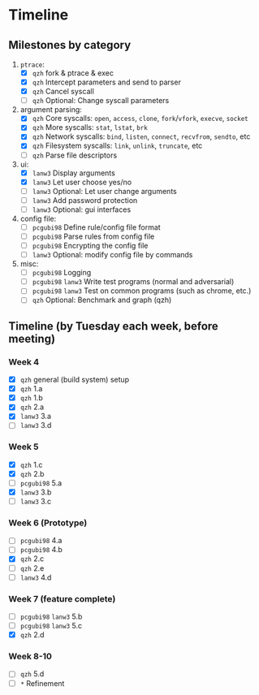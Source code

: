 # Timeline

## Milestones by category

1. `ptrace`:
   - [x] `qzh` fork & ptrace & exec
   - [x] `qzh` Intercept parameters and send to parser
   - [x] `qzh` Cancel syscall
   - [ ] `qzh` Optional: Change syscall parameters
1. argument parsing:
   - [x] `qzh` Core syscalls: `open`, `access`, `clone`, `fork`/`vfork`, `execve`, `socket`
   - [x] `qzh` More syscalls: `stat`, `lstat`, `brk`
   - [x] `qzh` Network syscalls: `bind`, `listen`, `connect`, `recvfrom`, `sendto`, etc
   - [x] `qzh` Filesystem syscalls: `link`, `unlink`, `truncate`, etc
   - [ ] `qzh` Parse file descriptors
1. ui:
   - [x] `lanw3` Display arguments
   - [x] `lanw3` Let user choose yes/no
   - [ ] `lanw3` Optional: Let user change arguments
   - [ ] `lanw3` Add password protection
   - [ ] `lanw3` Optional: gui interfaces
1. config file:
   - [ ] `pcgubi98` Define rule/config file format
   - [ ] `pcgubi98` Parse rules from config file
   - [ ] `pcgubi98` Encrypting the config file
   - [ ] `lanw3` Optional: modify config file by commands
1. misc:
   - [ ] `pcgubi98` Logging
   - [ ] `pcgubi98` `lanw3` Write test programs (normal and adversarial)
   - [ ] `pcgubi98` `lanw3` Test on common programs (such as chrome, etc.)
   - [ ] `qzh` Optional: Benchmark and graph (qzh)

## Timeline (by Tuesday each week, before meeting)

### Week 4

- [x] `qzh` general (build system) setup
- [x] `qzh` 1.a
- [x] `qzh` 1.b
- [x] `qzh` 2.a
- [x] `lanw3` 3.a
- [ ] `lanw3` 3.d

### Week 5

- [x] `qzh` 1.c
- [x] `qzh` 2.b
- [ ] `pcgubi98` 5.a
- [x] `lanw3` 3.b
- [ ] `lanw3` 3.c

### Week 6 (Prototype)

- [ ] `pcgubi98` 4.a
- [ ] `pcgubi98` 4.b
- [x] `qzh` 2.c
- [ ] `qzh` 2.e
- [ ] `lanw3` 4.d

### Week 7 (feature complete)

- [ ] `pcgubi98` `lanw3` 5.b
- [ ] `pcgubi98` `lanw3` 5.c
- [x] `qzh` 2.d

### Week 8-10

- [ ] `qzh` 5.d
- [ ] `*` Refinement
